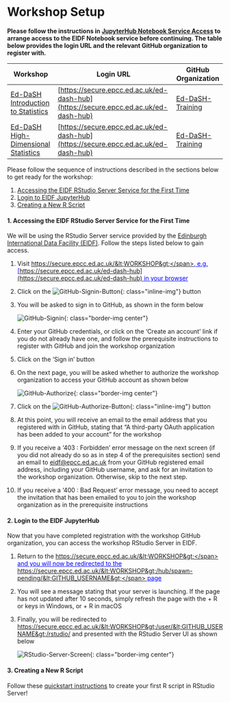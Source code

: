 <style>
.border-img {
  border: 5px solid transparent;
  padding: 5px;
  /*margin: 15px;*/
  border-color: rgba(192, 192, 192, 0.1);
  border-radius: 10px;
}

.bold {
  font-weight: bold;
  /*color: black;*/
}

.inline-img {
  vertical-align: middle;
}

.center {
  display: block;
  margin-left: auto;
  margin-right: auto;
}

.fake-link {
    color: blue;
    text-decoration: underline;
    cursor: pointer;
}
</style>

# Workshop Setup
<span class="bold">Please follow the instructions in [JupyterHub Notebook Service Access](/eidf-docs/access/jhub-git#workshops)
to arrange access to the EIDF Notebook service before continuing. The table below provides the login URL and the relevant
GitHub organization to register with.</span>

| Workshop                                                                                           | Login URL                                                                            | GitHub Organization                                     |
|----------------------------------------------------------------------------------------------------|--------------------------------------------------------------------------------------|---------------------------------------------------------|
| [Ed-DaSH Introduction to Statistics](https://edcarp.github.io/2022-05-03_ed-dash_intro-statistics) | [https://secure.epcc.ed.ac.uk/ed-dash-hub](https://secure.epcc.ed.ac.uk/ed-dash-hub) | [Ed-DaSH-Training](https://github.com/Ed-DaSH-Training) |
| [Ed-DaSH High-Dimensional Statistics](https://edcarp.github.io/2022-05-17_ed-dash_high-dim-stats)  | [https://secure.epcc.ed.ac.uk/ed-dash-hub](https://secure.epcc.ed.ac.uk/ed-dash-hub) | [Ed-DaSH-Training](https://github.com/Ed-DaSH-Training) |

Please follow the sequence of instructions described in the sections below to get ready for the workshop:

1. [Accessing the EIDF RStudio Server Service for the First Time](#access-rstudio-server)
2. [Login to EIDF JupyterHub](#login-jupyterhub)
3. [Creating a New R Script](#create-script)

#### <a id="access-rstudio-server"></a> 1. Accessing the EIDF RStudio Server Service for the First Time
We will be using the RStudio Server service provided by the [Edinburgh International Data Facility
(EIDF)](https://www.ed.ac.uk/edinburgh-international-data-facility/overview). Follow the steps listed below to gain
access.

1. Visit <span class="fake-link">https://secure.epcc.ed.ac.uk/&lt;WORKSHOP&gt;</span>, e.g.
[https://secure.epcc.ed.ac.uk/ed-dash-hub](https://secure.epcc.ed.ac.uk/ed-dash-hub) in your browser
2. Click on the ![GitHub-Signin-Button](/eidf-docs/images/access/github-signin-btn.png){: class="inline-img"} button
3. You will be asked to sign in to GitHub, as shown in the form below

   ![GitHub-Signin](/eidf-docs/images/access/github-signin.png){: class="border-img center"}

4. Enter your GitHub credentials, or click on the ‘Create an account’ link if you do not already have one, and follow
the prerequisite instructions to register with GitHub and join the workshop organization
5. Click on the ‘Sign in’ button
6. On the next page, you will be asked whether to authorize the workshop organization to access your GitHub account as
shown below

   ![GitHub-Authorize](/eidf-docs/images/access/github-authorize.png){: class="border-img center"}

7. Click on the ![GitHub-Authorize-Button](/eidf-docs/images/access/authorize-btn.png){: class="inline-img"} button
8. At this point, you will receive an email to the email address that you registered with in GitHub, stating that
“A third-party OAuth application has been added to your account” for the workshop
9. If you receive a ‘403 : Forbidden’ error message on the next screen (if you did not already do so as in step 4 of the
prerequisites section) send an email to <span class="fake-link">eidf@epcc.ed.ac.uk</span> from your GitHub registered
email address, including your GitHub username, and ask for an invitation to the workshop organization. Otherwise, skip
to the next step.
10. If you receive a ‘400 : Bad Request’ error message, you need to accept the invitation that has been emailed to you
to join the workshop organization as in the prerequisite instructions

#### <a id="login-jupyterhub"></a> 2. Login to the EIDF JupyterHub
Now that you have completed registration with the workshop GitHub organization, you can access the workshop RStudio
Server in EIDF.

1. Return to the <span class="fake-link">https://secure.epcc.ed.ac.uk/&lt;WORKSHOP&gt;</span> and you will now be redirected
to the <span class="fake-link">https://secure.epcc.ed.ac.uk/&lt;WORKSHOP&gt;/hub/spawn-pending/&lt;GITHUB_USERNAME&gt;</span> page
2. You will see a message stating that your server is launching. If the page has not updated after 10 seconds, simply
refresh the page with the <CTRL> + R or <F5> keys in Windows, or <CMD> + R in macOS
3. Finally, you will be redirected to
<span class="fake-link">https://secure.epcc.ed.ac.uk/&lt;WORKSHOP&gt;/user/&lt;GITHUB_USERNAME&gt;/rstudio/</span> and presented with
the RStudio Server UI as shown below

   ![RStudio-Server-Screen](/eidf-docs/images/access/rstudio-server-screen.png){: class="border-img center"}

#### <a id="create-script"></a> 3. Creating a New R Script
Follow these [quickstart instructions](/eidf-docs/services/rstudioserver/quickstart#create-script) to create your first
R script in RStudio Server!